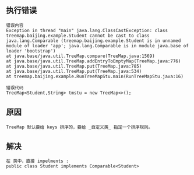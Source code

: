 ## 执行错误 

    错误内容
    Exception in thread "main" java.lang.ClassCastException: class treemap.baijing.example.Student cannot be cast to class java.lang.Comparable (treemap.baijing.example.Student is in unnamed module of loader 'app'; java.lang.Comparable is in module java.base of loader 'bootstrap')
    at java.base/java.util.TreeMap.compare(TreeMap.java:1569)
    at java.base/java.util.TreeMap.addEntryToEmptyMap(TreeMap.java:776)
    at java.base/java.util.TreeMap.put(TreeMap.java:785)
    at java.base/java.util.TreeMap.put(TreeMap.java:534)
    at treemap.baijing.example.RunTreeMapStu.main(RunTreeMapStu.java:16)

    错误代码
    TreeMap<Student,String> tmstu = new TreeMap<>();

    
## 原因 

    TreeMap 默认要给 keys 排序的，要给 _自定义类_ 指定一个排序规则。

## 解决

    在 类中，直接 impelments :
    public class Student implements Comparable<Student> 
    